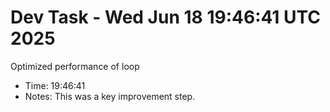 # Dev Task - Wed Jun 18 19:46:41 UTC 2025
Optimized performance of loop
- Time: 19:46:41
- Notes: This was a key improvement step.
